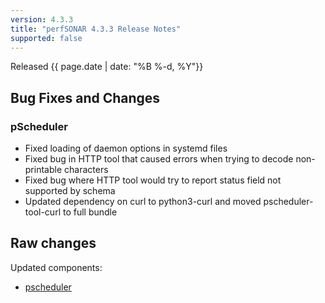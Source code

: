 ```yaml
---
version: 4.3.3
title: "perfSONAR 4.3.3 Release Notes"
supported: false
---
```


Released {{ page.date | date: "%B %-d, %Y"}}


Bug Fixes and Changes
---------------------

### pScheduler
 - Fixed loading of daemon options in systemd files
 - Fixed bug in HTTP tool that caused errors when trying to decode non-printable characters
 - Fixed bug where HTTP tool would try to report status field not supported by schema
 - Updated dependency on curl to python3-curl and moved pscheduler-tool-curl to full bundle

Raw changes
-----------

Updated components:

-   [pscheduler](https://github.com/perfsonar/pscheduler/compare/v4.3.2...v4.3.3)
